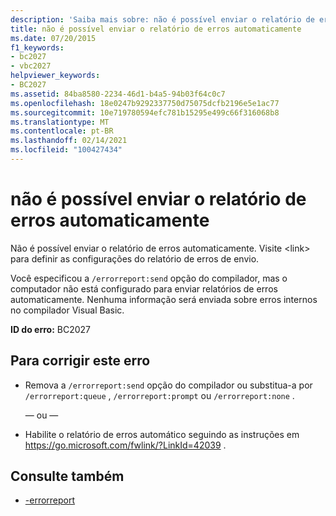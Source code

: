 ```yaml
---
description: 'Saiba mais sobre: não é possível enviar o relatório de erros automaticamente'
title: não é possível enviar o relatório de erros automaticamente
ms.date: 07/20/2015
f1_keywords:
- bc2027
- vbc2027
helpviewer_keywords:
- BC2027
ms.assetid: 84ba8580-2234-46d1-b4a5-94b03f64c0c7
ms.openlocfilehash: 18e0247b9292337750d75075dcfb2196e5e1ac77
ms.sourcegitcommit: 10e719780594efc781b15295e499c66f316068b8
ms.translationtype: MT
ms.contentlocale: pt-BR
ms.lasthandoff: 02/14/2021
ms.locfileid: "100427434"
---
```

# <a name="cannot-send-error-report-automatically"></a>não é possível enviar o relatório de erros automaticamente

Não é possível enviar o relatório de erros automaticamente. Visite \<link> para definir as configurações do relatório de erros de envio.

Você especificou a `/errorreport:send` opção do compilador, mas o computador não está configurado para enviar relatórios de erros automaticamente. Nenhuma informação será enviada sobre erros internos no compilador Visual Basic.

**ID do erro:** BC2027

## <a name="to-correct-this-error"></a>Para corrigir este erro

- Remova a `/errorreport:send` opção do compilador ou substitua-a por `/errorreport:queue` , `/errorreport:prompt` ou `/errorreport:none` .

     — ou —

- Habilite o relatório de erros automático seguindo as instruções em <https://go.microsoft.com/fwlink/?LinkId=42039> .

## <a name="see-also"></a>Consulte também

- [-errorreport](../reference/command-line-compiler/errorreport.md)
